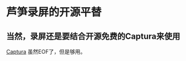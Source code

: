 # 芦笋录屏的开源平替

## 当然，录屏还是要结合开源免费的Captura来使用

[Captura](https://github.com/MathewSachin/Captura) 虽然EOF了，但是够用。

